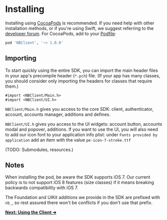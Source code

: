 # Installing

Installing using [CocoaPods][] is recommended. If you need help with other
installation methods, or if you're using Swift, we suggest referring to the
[developer forum][]. For CocoaPods, add to your [Podfile][]:

```ruby
pod 'NBClient', '~> 1.0.0'
```

## Importing

To start quickly using the entire SDK, you can import the main header files in
your app's precompile header (`*.pch`) file. (If your app has many classes, you
should consider only importing the headers for classes that require them.)

```objc
#import <NBClient/Main.h>
#import <NBClient/UI.h>
```

`NBClient/Main.h` gives you access to the core SDK: client, authenticator,
account, accounts manager, additions and defines.

`NBClient/UI.h` gives you access to the UI widgets: account button, accounts
modal and popover, additions. If you want to use the UI, you will also need to
add our icon font to your application info plist: under `Fonts provided by
application` add an item with the value `pe-icon-7-stroke.ttf`

(TODO: Submodules, resources.)

## Notes

When installing the pod, be aware the SDK supports iOS 7. Our current policy is
to not support iOS 8 features (size classes) if it means breaking backwards
compatibility with iOS 7.

The Foundation and UIKit additions we provide in the SDK are prefixed with
`nb_`, so rest assured there won't be conflicts if you don't use that prefix.

__[Next: Using the Client ➔](Using-the-Client.md)__

[CocoaPods]: http://cocoapods.org
[Podfile]: http://guides.cocoapods.org/syntax/podfile
[developer forum]: http://nationbuilder.com/api_developer_forum
